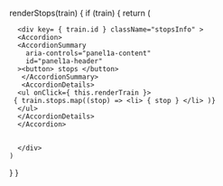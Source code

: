 renderStops(train) {
  if (train) {
    return (

      <div key= { train.id } className="stopsInfo" >
      <Accordion>
      <AccordionSummary
        aria-controls="panel1a-content"
        id="panel1a-header"
      ><button> stops </button>
       </AccordionSummary>
       <AccordionDetails>
      <ul onClick={ this.renderTrain }>
     { train.stops.map((stop) => <li> { stop } </li> )}
      </ul>
      </AccordionDetails>
      </Accordion>


      </div>
    )
  }
}
